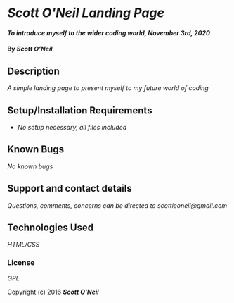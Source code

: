 # _Scott O'Neil Landing Page_

#### _To introduce myself to the wider coding world, November 3rd, 2020_

#### By _**Scott O'Neil**_

## Description

_A simple landing page to present myself to my future world of coding_

## Setup/Installation Requirements

* _No setup necessary, all files included_

## Known Bugs

_No known bugs_

## Support and contact details

_Questions, comments, concerns can be directed to scottieoneil@gmail.com_

## Technologies Used

_HTML/CSS_

### License

*GPL*

Copyright (c) 2016 **_Scott O'Neil_**